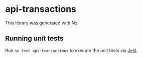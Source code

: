 # api-transactions

This library was generated with [Nx](https://nx.dev).

## Running unit tests

Run `nx test api-transactions` to execute the unit tests via [Jest](https://jestjs.io).
